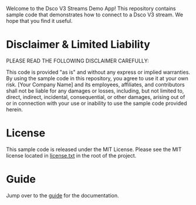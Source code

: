 Welcome to the Dsco V3 Streams Demo App! This repository contains sample code that demonstrates how to connect to a Dsco V3 stream. We hope that you find it useful.

# Disclaimer & Limited Liability
PLEASE READ THE FOLLOWING DISCLAIMER CAREFULLY:

This code is provided "as is" and without any express or implied warranties. By using the sample code in this repository, you agree to use it at your own risk. [Your Company Name] and its employees, affiliates, and contributors shall not be liable for any damages or losses, including, but not limited to, direct, indirect, incidental, consequential, or other damages, arising out of or in connection with your use or inability to use the sample code provided herein.

# License
This sample code is released under the MIT License.  Please see the MIT license located in [license.txt](license.txt) in
the root of the project.

# Guide

Jump over to the [guide](doc/guide.md) for the documentation.


